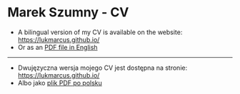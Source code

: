 # Marek Szumny - CV

- A bilingual version of my CV is available on the website: https://lukmarcus.github.io/
- Or as an [PDF file in English](https://github.com/lukmarcus/lukmarcus.github.io/raw/main/MarekSzumny_CV.pdf)

---

- Dwujęzyczna wersja mojego CV jest dostępna na stronie: https://lukmarcus.github.io/
- Albo jako [plik PDF po polsku](https://github.com/lukmarcus/lukmarcus.github.io/raw/main/MarekSzumny_CV_PL.pdf)

